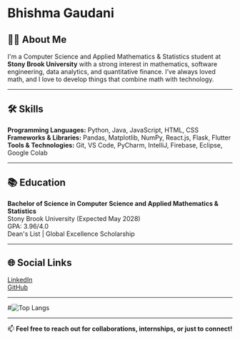 # Bhishma Gaudani

## 👨‍💻 About Me  
I'm a Computer Science and Applied Mathematics & Statistics student at **Stony Brook University** with a strong interest in mathematics, software engineering, data analytics, and quantitative finance. I’ve always loved math, and I love to develop things that combine math with technology.

---

## 🛠 Skills

**Programming Languages:** Python, Java, JavaScript, HTML, CSS  
**Frameworks & Libraries:** Pandas, Matplotlib, NumPy, React.js, Flask, Flutter  
**Tools & Technologies:** Git, VS Code, PyCharm, IntelliJ, Firebase, Eclipse, Google Colab

---

## 📚 Education  
**Bachelor of Science in Computer Science and Applied Mathematics & Statistics**  
Stony Brook University (Expected May 2028)  
GPA: 3.96/4.0  
Dean's List | Global Excellence Scholarship

---

## 🌐 Social Links  
[LinkedIn](https://www.linkedin.com/in/bhishmagaudani/)  
[GitHub](https://github.com/BhishmaGaudani)

---

#![Top Langs](https://github-readme-stats.vercel.app/api/top-langs/?username=BhishmaGaudani&layout=compact)

---

📫 **Feel free to reach out for collaborations, internships, or just to connect!**
